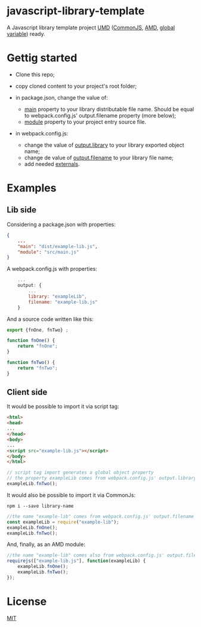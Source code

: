 # javascript-library-template
A Javascript library template project [UMD](https://github.com/umdjs/umd) ([CommonJS](http://wiki.commonjs.org/wiki/CommonJS), [AMD](http://requirejs.org/docs/start.html), [global variable](https://developer.mozilla.org/en/docs/Web/HTML/Element/script)) ready.


# Gettig started
* Clone this repo;
* copy cloned content to your project's root folder;
* in package.json, change the value of:
  * [main](https://docs.npmjs.com/files/package.json#main) property to your library distributable file name. Should be equal to webpack.config.js' output.filename property (more below);
  * [module](https://github.com/rollup/rollup/wiki/pkg.module) property to your project entry source file.

* in webpack.config.js:
  * change the value of [output.library](https://webpack.js.org/guides/author-libraries/#add-librarytarget) to your library exported object name;
  * change de value of [output.filename](https://webpack.js.org/configuration/output/#output-filename) to your library file name;
  * add needed [externals](https://webpack.js.org/guides/author-libraries/#add-externals).

# Examples
## Lib side
Considering a package.json with properties:
```json
{
    ...
    "main": "dist/example-lib.js",
    "module": "src/main.js"
}
```
A webpack.config.js with properties:
```javascript
    ...
    output: {
        ...
        library: "exampleLib",
        filename: "example-lib.js"
    }
```
And a source code written like this:
```javascript
export {fnOne, fnTwo} ;

function fnOne() {
    return "fnOne";
}

function fnTwo() {
    return "fnTwo";
}
```
## Client side 

It would be possible to import it via script tag:
```html
<html>
<head>
...
</head>
<body>
...
<script src="example-lib.js"></script>
</body>
</html>
```
```javascript
// script tag import generates a global object property
// the property exampleLib comes from webpack.config.js' output.library property
exampleLib.fnTwo();
```
It would also be possible to import it via CommonJs:
```
npm i --save library-name
```
```javascript
//the name "example-lib" comes from webpack.config.js' output.filename property
const exampleLib = require("example-lib");
exampleLib.fnOne();
exampleLib.fnTwo();
```
And, finally, as an AMD module:
```javascript
//the name "example-lib" comes also from webpack.config.js' output.filename property
requirejs(["example-lib.js"], function(exampleLib) {
    exampleLib.fnOne();
    exampleLib.fnTwo();
});
```
# License
[MIT](http://opensource.org/licenses/MIT)